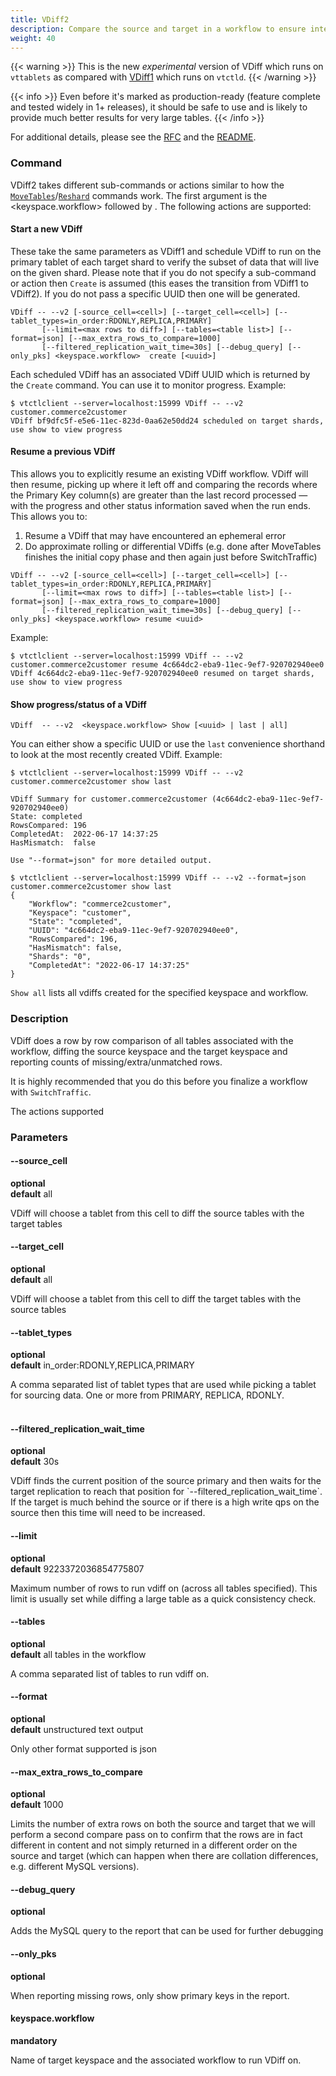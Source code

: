 ```yaml
---
title: VDiff2
description: Compare the source and target in a workflow to ensure integrity
weight: 40
---
```


{{< warning >}}
This is the new _experimental_ version of VDiff which runs on `vttablets` as compared with [VDiff1](../vdiff/) which runs on `vtctld`.
{{< /warning >}}

{{< info >}}
Even before it's marked as production-ready (feature complete and tested widely in 1+ releases), it should be safe to use and is likely to provide much better results for very large tables.
{{< /info >}}

For additional details, please see the [RFC](https://github.com/vitessio/vitess/issues/10134) and the [README](https://github.com/vitessio/vitess/tree/main/go/vt/vttablet/tabletmanager/vdiff/README.md).

### Command

VDiff2 takes different sub-commands or actions similar to how the [`MoveTables`](../movetables/)/[`Reshard`](../reshard/) commands work. The first argument
is the <keyspace.workflow> followed by <action>. The following actions are supported:

#### Start a new VDiff

These take the same parameters as VDiff1 and schedule VDiff to run on the primary tablet of each target shard to verify
the subset of data that will live on the given shard. Please note that if you do not specify a sub-command or action
then `Create` is assumed (this eases the transition from VDiff1 to VDiff2). If you do not pass a specific UUID then one
will be generated.

```
VDiff -- --v2 [-source_cell=<cell>] [--target_cell=<cell>] [--tablet_types=in_order:RDONLY,REPLICA,PRIMARY]
       [--limit=<max rows to diff>] [--tables=<table list>] [--format=json] [--max_extra_rows_to_compare=1000]
       [--filtered_replication_wait_time=30s] [--debug_query] [--only_pks] <keyspace.workflow>  create [<uuid>]
```

Each scheduled VDiff has an associated VDiff UUID which is returned by the `Create` command. You can use it
to monitor progress. Example:

```
$ vtctlclient --server=localhost:15999 VDiff -- --v2 customer.commerce2customer
VDiff bf9dfc5f-e5e6-11ec-823d-0aa62e50dd24 scheduled on target shards, use show to view progress
```

#### Resume a previous VDiff

This allows you to explicitly resume an existing VDiff workflow. VDiff will then resume, picking up where it left off and comparing the records where the Primary Key column(s) are greater than the last record processed — with the progress and other status information saved when the run ends. This allows you to:
  1. Resume a VDiff that may have encountered an ephemeral error
  2. Do approximate rolling or differential VDiffs (e.g. done after MoveTables finishes the initial copy phase and then again just before SwitchTraffic)

```
VDiff -- --v2 [-source_cell=<cell>] [--target_cell=<cell>] [--tablet_types=in_order:RDONLY,REPLICA,PRIMARY]
       [--limit=<max rows to diff>] [--tables=<table list>] [--format=json] [--max_extra_rows_to_compare=1000]
       [--filtered_replication_wait_time=30s] [--debug_query] [--only_pks] <keyspace.workflow> resume <uuid>
```

Example:

```
$ vtctlclient --server=localhost:15999 VDiff -- --v2 customer.commerce2customer resume 4c664dc2-eba9-11ec-9ef7-920702940ee0
VDiff 4c664dc2-eba9-11ec-9ef7-920702940ee0 resumed on target shards, use show to view progress
```

#### Show progress/status of a VDiff

```
VDiff  -- --v2  <keyspace.workflow> Show [<uuid> | last | all]
```

You can either show a specific UUID or use the `last` convenience shorthand to look at the most recently created VDiff. Example:

```
$ vtctlclient --server=localhost:15999 VDiff -- --v2 customer.commerce2customer show last

VDiff Summary for customer.commerce2customer (4c664dc2-eba9-11ec-9ef7-920702940ee0)
State: completed
RowsCompared: 196
CompletedAt:  2022-06-17 14:37:25
HasMismatch:  false

Use "--format=json" for more detailed output.

$ vtctlclient --server=localhost:15999 VDiff -- --v2 --format=json customer.commerce2customer show last
{
	"Workflow": "commerce2customer",
	"Keyspace": "customer",
	"State": "completed",
	"UUID": "4c664dc2-eba9-11ec-9ef7-920702940ee0",
	"RowsCompared": 196,
	"HasMismatch": false,
	"Shards": "0",
	"CompletedAt": "2022-06-17 14:37:25"
}
```

`Show all` lists all vdiffs created for the specified keyspace and workflow.

### Description

VDiff does a row by row comparison of all tables associated with the workflow, diffing the
source keyspace and the target keyspace and reporting counts of missing/extra/unmatched rows.

It is highly recommended that you do this before you finalize a workflow with `SwitchTraffic`.

The actions supported

### Parameters

#### --source_cell
**optional**\
**default** all

<div class="cmd">
VDiff will choose a tablet from this cell to diff the source tables with the target tables
</div>

#### --target_cell
**optional**\
**default** all

<div class="cmd">
VDiff will choose a tablet from this cell to diff the target tables with the source tables
</div>

#### --tablet_types
**optional**\
**default** in_order:RDONLY,REPLICA,PRIMARY

<div class="cmd">
A comma separated list of tablet types that are used while picking a tablet for sourcing data.
One or more from PRIMARY, REPLICA, RDONLY.<br><br>
</div>

#### --filtered_replication_wait_time
**optional**\
**default** 30s

<div class="cmd">
VDiff finds the current position of the source primary and then waits for the target replication to reach
that position for `--filtered_replication_wait_time`. If the target is much behind the source or if there is
a high write qps on the source then this time will need to be increased.
</div>

#### --limit
**optional**\
**default** 9223372036854775807

<div class="cmd">
Maximum number of rows to run vdiff on (across all tables specified).
This limit is usually set while diffing a large table as a quick consistency check.
</div>

#### --tables
**optional**\
**default** all tables in the workflow

<div class="cmd">
A comma separated list of tables to run vdiff on.
</div>

#### --format
**optional**\
**default** unstructured text output

<div class="cmd">
Only other format supported is json
</div>

#### --max_extra_rows_to_compare
**optional**\
**default** 1000

<div class="cmd">
Limits the number of extra rows on both the source and target that we will perform a second compare pass on to confirm that the rows are in fact different in content and not simply returned in a different order on the source and target (which can happen when there are collation differences, e.g. different MySQL versions).
</div>

#### --debug_query
**optional**

<div class="cmd">
Adds the MySQL query to the report that can be used for further debugging
</div>

#### --only_pks
**optional**

<div class="cmd">
When reporting missing rows, only show primary keys in the report.
</div>

#### keyspace.workflow
**mandatory**

<div class="cmd">
Name of target keyspace and the associated workflow to run VDiff on.
</div>
